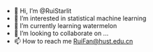- 👋 Hi, I’m @RuiStarlit
- 👀 I’m interested in statistical machine learning
- 🌱 I’m currently learning watermelon
- 💞️ I’m looking to collaborate on ...
- 📫 How to reach me RuiFan@hust.edu.cn

<!---
RuiStarlit/RuiStarlit is a ✨ special ✨ repository because its `README.md` (this file) appears on your GitHub profile.
You can click the Preview link to take a look at your changes.
--->
